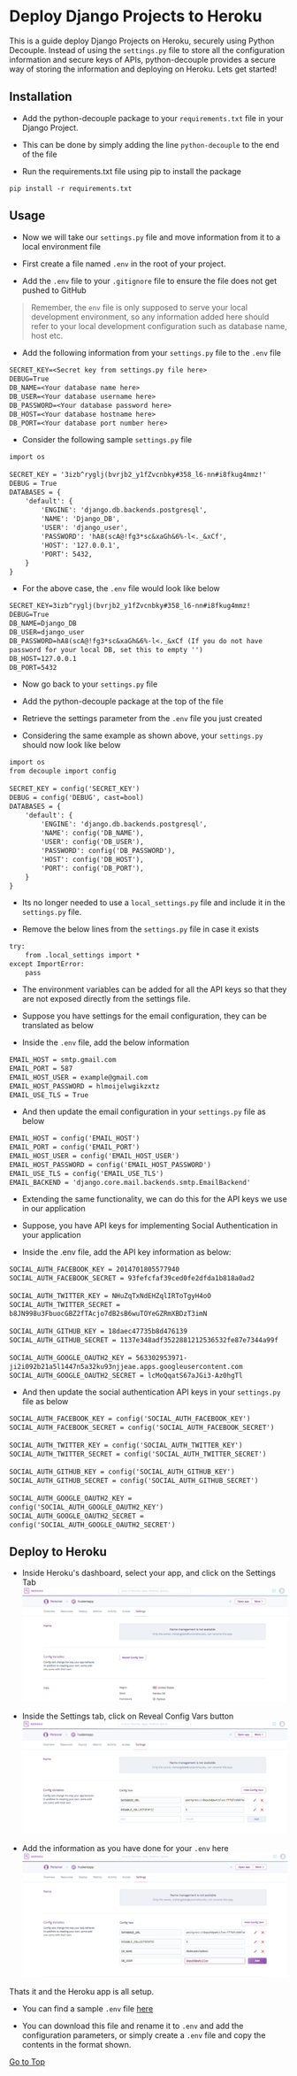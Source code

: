 # Deploy Django Projects to Heroku

This is a guide deploy Django Projects on Heroku, securely using Python Decouple. Instead of using the ```settings.py``` file to store all the configuration information and secure keys of APIs, python-decouple provides a secure way of storing the information and deploying on Heroku. Lets get started!

## Installation

* Add the python-decouple package to your ```requirements.txt``` file in your Django Project. 

* This can be done by simply adding the line ```python-decouple``` to the end of the file

* Run the requirements.txt file using pip to install the package

```
pip install -r requirements.txt
```

## Usage

* Now we will take our ```settings.py``` file and move information from it to a local environment file

* First create a file named ```.env``` in the root of your project. 

* Add the ```.env``` file to your ```.gitignore``` file to ensure the file does not get pushed to GitHub

> Remember, the ```env``` file is only supposed to serve your local development environment, so any information added here should refer to your local development configuration such as database name, host etc.

* Add the following information from your ```settings.py``` file to the ```.env``` file

```
SECRET_KEY=<Secret key from settings.py file here>
DEBUG=True
DB_NAME=<Your database name here>
DB_USER=<Your database username here>
DB_PASSWORD=<Your database password here>
DB_HOST=<Your database hostname here>
DB_PORT=<Your database port number here>
```

* Consider the following sample ```settings.py``` file

```
import os

SECRET_KEY = '3izb^ryglj(bvrjb2_y1fZvcnbky#358_l6-nn#i8fkug4mmz!'
DEBUG = True
DATABASES = {
    'default': {
        'ENGINE': 'django.db.backends.postgresql',
        'NAME': 'Django_DB',
        'USER': 'django_user',
        'PASSWORD': 'hA8(scA@!fg3*sc&xaGh&6%-l<._&xCf',
        'HOST': '127.0.0.1',
        'PORT': 5432,
    }
}
```

* For the above case, the ```.env``` file would look like below

```
SECRET_KEY=3izb^ryglj(bvrjb2_y1fZvcnbky#358_l6-nn#i8fkug4mmz!
DEBUG=True
DB_NAME=Django_DB
DB_USER=django_user
DB_PASSWORD=hA8(scA@!fg3*sc&xaGh&6%-l<._&xCf (If you do not have password for your local DB, set this to empty '')
DB_HOST=127.0.0.1
DB_PORT=5432
```

* Now go back to your ```settings.py``` file 

* Add the python-decouple package at the top of the file

* Retrieve the settings parameter from the ```.env``` file you just created

* Considering the same example as shown above, your ```settings.py``` should now look like below

```
import os
from decouple import config

SECRET_KEY = config('SECRET_KEY')
DEBUG = config('DEBUG', cast=bool)
DATABASES = {
    'default': {
        'ENGINE': 'django.db.backends.postgresql',
        'NAME': config('DB_NAME'),
        'USER': config('DB_USER'),
        'PASSWORD': config('DB_PASSWORD'),
        'HOST': config('DB_HOST'),
        'PORT': config('DB_PORT'),
    }
}
```

* Its no longer needed to use a ```local_settings.py``` file and include it in the ```settings.py``` file. 

* Remove the below lines from the ```settings.py``` file in case it exists

```
try:
    from .local_settings import *
except ImportError:
    pass
```

* The environment variables can be added for all the API keys so that they are not exposed directly from the settings file. 

* Suppose you have settings for the email configuration, they can be translated as below

* Inside the ```.env``` file, add the below information

```
EMAIL_HOST = smtp.gmail.com
EMAIL_PORT = 587
EMAIL_HOST_USER = example@gmail.com
EMAIL_HOST_PASSWORD = hlmoijelwgikzxtz
EMAIL_USE_TLS = True
```

* And then update the email configuration in your ```settings.py``` file as below

```
EMAIL_HOST = config('EMAIL_HOST')
EMAIL_PORT = config('EMAIL_PORT')
EMAIL_HOST_USER = config('EMAIL_HOST_USER')
EMAIL_HOST_PASSWORD = config('EMAIL_HOST_PASSWORD')
EMAIL_USE_TLS = config('EMAIL_USE_TLS')
EMAIL_BACKEND = 'django.core.mail.backends.smtp.EmailBackend'
```

* Extending the same functionality, we can do this for the API keys we use in our application

* Suppose, you have API keys for implementing Social Authentication in your application

* Inside the .env file, add the API key information as below:

```
SOCIAL_AUTH_FACEBOOK_KEY = 2014701805577940
SOCIAL_AUTH_FACEBOOK_SECRET = 93fefcfaf39ced0fe2dfda1b818a0ad2

SOCIAL_AUTH_TWITTER_KEY = NHuZqTxNdEHZqlIRToTgyH4oO
SOCIAL_AUTH_TWITTER_SECRET = b8JN998u3FbuocGBZ2fTAcjo7dB2sB6wuTOYeGZRmXBDzT3imN

SOCIAL_AUTH_GITHUB_KEY = 18daec47735b8d476139
SOCIAL_AUTH_GITHUB_SECRET = 1137e348adf3522881212536532fe87e7344a99f

SOCIAL_AUTH_GOOGLE_OAUTH2_KEY = 563302953971-ji2i092b21a5l1447n5a32ku93njjeae.apps.googleusercontent.com
SOCIAL_AUTH_GOOGLE_OAUTH2_SECRET = lcMoQqatS67aJGi3-Az0hgTl
```

* And then update the social authentication API keys in your ```settings.py``` file as below

```
SOCIAL_AUTH_FACEBOOK_KEY = config('SOCIAL_AUTH_FACEBOOK_KEY')
SOCIAL_AUTH_FACEBOOK_SECRET = config('SOCIAL_AUTH_FACEBOOK_SECRET')

SOCIAL_AUTH_TWITTER_KEY = config('SOCIAL_AUTH_TWITTER_KEY')
SOCIAL_AUTH_TWITTER_SECRET = config('SOCIAL_AUTH_TWITTER_SECRET')

SOCIAL_AUTH_GITHUB_KEY = config('SOCIAL_AUTH_GITHUB_KEY')
SOCIAL_AUTH_GITHUB_SECRET = config('SOCIAL_AUTH_GITHUB_SECRET')

SOCIAL_AUTH_GOOGLE_OAUTH2_KEY = config('SOCIAL_AUTH_GOOGLE_OAUTH2_KEY')
SOCIAL_AUTH_GOOGLE_OAUTH2_SECRET = config('SOCIAL_AUTH_GOOGLE_OAUTH2_SECRET')
```

## Deploy to Heroku

* Inside Heroku's dashboard, select your app, and click on the Settings Tab
![Tooltip for visually disabled](./images/Settings-Page.png)

* Inside the Settings tab, click on Reveal Config Vars button
![Tooltip for visually disabled](./images/Reveal-Config.png)

* Add the information as you have done for your ```.env``` here
![Tooltip for visually disabled](./images/Add-Config.png)

Thats it and the Heroku app is all setup.

* You can find a sample ```.env``` file [here](./.env.example)

* You can download this file and rename it to ```.env``` and add the configuration parameters, or simply create a ```.env``` file and copy the contents in the format shown.

[Go to Top](#deploy-django-projects-to-heroku)
